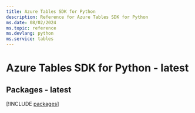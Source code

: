 ```yaml
---
title: Azure Tables SDK for Python
description: Reference for Azure Tables SDK for Python
ms.date: 08/02/2024
ms.topic: reference
ms.devlang: python
ms.service: tables
---
```

# Azure Tables SDK for Python - latest
## Packages - latest
[!INCLUDE [packages](tables-index.md)]